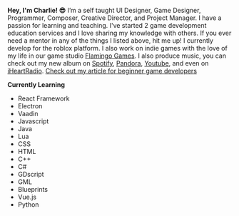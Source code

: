 **Hey, I'm Charlie! 😎**
I’m a self taught UI Designer, Game Designer, Programmer, Composer, Creative Director, and Project Manager. I have a passion for learning and teaching. I've started 2 game development education services and I love sharing my knowledge with others. If you ever need a mentor in any of the things I listed above, hit me up! I currently develop for the roblox platform. I also work on indie games with the love of my life in our game studio [Flamingo Games](https://flamingogames.co/). I also produce music, you can check out my new album on [Spotify](https://open.spotify.com/album/0SleLOOL2acvQ6jNKMOSDH?fo=1&utm_medium=share&utm_source=desktop&post_id=521501221574249&_php=1), [Pandora](https://www.pandora.com/artist/saf/sunshine-and-flamingos/ALg6Xgmfbgr2pfZ),  [Youtube](https://www.youtube.com/watch?v=hQeP-cPmLbQ), and even on [iHeartRadio](https://www.iheart.com/artist/saf-30021166/albums/sunshine-and-flamingos-128746974/). [Check out my article for beginner game developers](https://devforum.roblox.com/t/the-beginners-guide-to-all-things-game-development/1121665)

**Currently Learning**
- React Framework
- Electron
- Vaadin
- Javascript
- Java
- Lua
- CSS
- HTML
- C++
- C#
- GDscript
- GML
- Blueprints
- Vue.js
- Python
